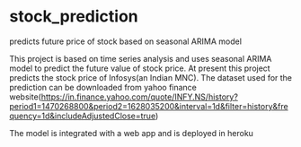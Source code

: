 # stock_prediction
predicts future price of stock based on seasonal ARIMA model

This project is based on time series analysis and uses seasonal ARIMA model to predict the future value of stock price. At present this project predicts the stock price of Infosys(an Indian MNC). 
The dataset used for the prediction can be downloaded from yahoo finance website(https://in.finance.yahoo.com/quote/INFY.NS/history?period1=1470268800&period2=1628035200&interval=1d&filter=history&frequency=1d&includeAdjustedClose=true)

The model is integrated with a web app and is deployed in heroku
